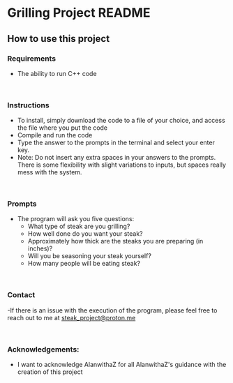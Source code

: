 # Grilling Project README 

## How to use this project
### Requirements
- The ability to run C++ code


<br/>

### Instructions
- To install, simply download the code to a file of your choice, and access the file where you put the code
- Compile and run the code
- Type the answer to the prompts in the terminal and select your enter key.
- Note: Do not insert any extra spaces in your answers to the prompts. There is some flexibility with slight variations to inputs, but spaces really mess with the system.

<br/>

### Prompts
- The program will ask you five questions:
    - What type of steak are you grilling?
    - How well done do you want your steak?
    - Approximately how thick are the  steaks you are preparing (in inches)?
    - Will you be seasoning your steak yourself?
    - How many people will be eating steak?

<br/>

### Contact
-If there is an issue with the execution of the program, please feel free to reach out to me at steak_project@proton.me

<br/>

### Acknowledgements:
- I want to acknowledge AlanwithaZ for all AlanwithaZ's guidance with the creation of this project
